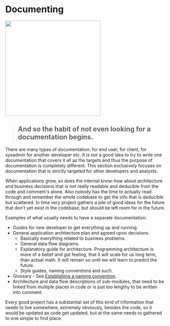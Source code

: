 # Documenting

<img src="https://geekandpoke.typepad.com/.a/6a00d8341d3df553ef0168eabe2192970c-pi" width="300">

> ## And so the habit of not even looking for a documentation begins.

There are many types of documentation: for end user, for client, for sysadmin for another developer etc. It is not a good
idea to try to write one documentation that covers it all as the targets and thus the purpose of documentation is
completely different. This section exclusively focuses on documentation that is strictly targeted for other developers
and analysts.

When applications grow, so does the internal know-how about architecture and business decisions that is not really 
readable and deducible from the code and comment's alone. Also nobody has the time to actually read through and remember
the whole codebase to get the info that is deducible but scattered. In time very project gathers a pile of good ideas 
for the future that don't yet exist in the codebase, but should be left room for in the future.

Examples of what usually needs to have a separate documentation:

* Guides for new developer to get everything up and running.
* General application architecture plan and agreed upon decisions.
  * Basically everything related to business problems.
  * General data flow diagrams.
  * Explanatory guide for architecture. Programming architecture is more of a belief and gut feeling, that it will
    scale for us long term, than actual math. It will remain so until we will learn to predict the future. 
  * Style guides, naming conventions and such.
* Glossary - See [Establishing a naming convention](Naming_functions_and_variables.md).
* Architecture and data flow descriptions of sub-modules, that need to be linked from multiple places in code 
  or is just too lengthy to be written into comment.

Every good project has a substantial set of this kind of information that needs to live somewhere, extremely obviously,
besides the code, so it would be updated as code get updated, but at the same needs to gathered to one simple to find
place.

